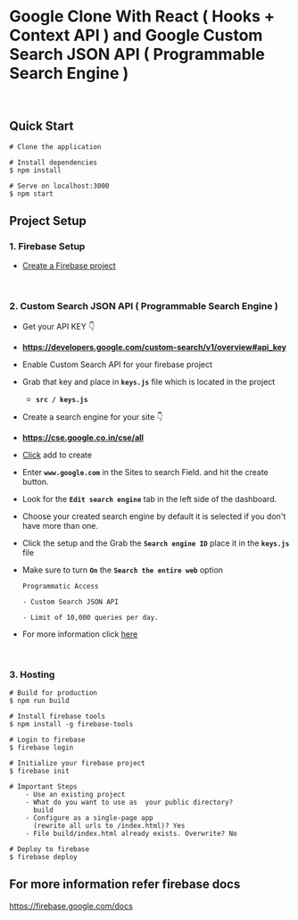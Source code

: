 # Google Clone With React ( Hooks + Context API ) and Google Custom Search JSON API ( Programmable Search Engine )

<br />


## Quick Start

    # Clone the application

    # Install dependencies
    $ npm install

    # Serve on localhost:3000
    $ npm start

## Project Setup

### 1. Firebase Setup

- [Create a Firebase project ](https://firebase.google.com/docs/web/setup#create-firebase-project) 

<br />

### 2. Custom Search JSON API  ( Programmable Search Engine )
- Get your API KEY 👇
- **https://developers.google.com/custom-search/v1/overview#api_key**
- Enable Custom Search API for your firebase project
- Grab that key and place in **`keys.js`** file which is located in the project
    - **`src / keys.js`**
- Create a search engine for your site 👇
- **https://cse.google.co.in/cse/all**
- [Click](https://cse.google.co.in/cse/create/new) add to create
- Enter **`www.google.com`** in the Sites to search Field. and  hit the create button.
- Look for the **`Edit search engine`** tab in the left side of the dashboard.
- Choose your created search engine by default it is selected if you don't have more than one.
- Click  the setup and the Grab the **`Search engine ID`** place it in the **`keys.js`** file
- Make sure to turn **`On`** the **`Search the entire web`** option

    ```
    Programmatic Access

    - Custom Search JSON API

    - Limit of 10,000 queries per day.
    ```

- For more information click [here](https://developers.google.com/custom-search/v1/overview)


<br />

### 3. Hosting 

    # Build for production
    $ npm run build

    # Install firebase tools
    $ npm install -g firebase-tools

    # Login to firebase
    $ firebase login

    # Initialize your firebase project
    $ firebase init

    # Important Steps
        - Use an existing project
        - What do you want to use as  your public directory?
          build
        - Configure as a single-page app 
          (rewrite all urls to /index.html)? Yes
        - File build/index.html already exists. Overwrite? No

    # Deploy to firebase
    $ firebase deploy


## For more information refer firebase docs 
https://firebase.google.com/docs
